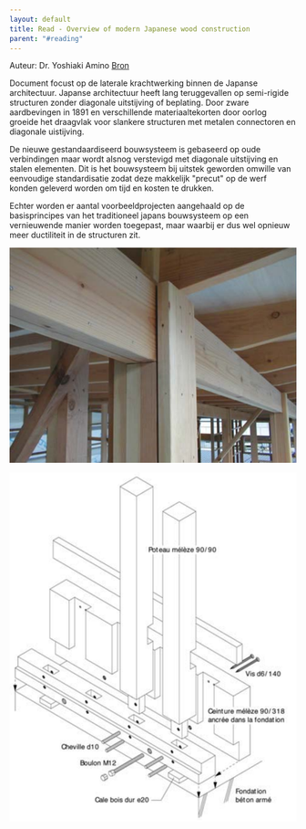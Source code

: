 ```yaml
---
layout: default
title: Read - Overview of modern Japanese wood construction
parent: "#reading"
---
```


Auteur: Dr. Yoshiaki Amino 
[Bron](https://events.forum-holzbau.com/pdf/an_overview-Yoshiaki.pdf)

Document focust op de laterale krachtwerking binnen de Japanse architectuur. Japanse architectuur heeft lang teruggevallen op semi-rigide structuren zonder diagonale uitstijving of beplating. Door zware aardbevingen in 1891 en verschillende materiaaltekorten door oorlog groeide het draagvlak voor slankere structuren met metalen connectoren en diagonale uistijving.

De nieuwe gestandaardiseerd bouwsysteem is gebaseerd op oude verbindingen maar wordt alsnog verstevigd met diagonale uitstijving en stalen elementen. Dit is het bouwsysteem bij uitstek geworden omwille van eenvoudige standardisatie zodat deze makkelijk "precut" op de werf konden geleverd worden om tijd en kosten te drukken.

Echter worden er aantal voorbeeldprojecten aangehaald op de basisprincipes van het traditioneel japans bouwsysteem op een vernieuwende manier worden toegepast, maar waarbij er dus wel opnieuw meer ductiliteit in de structuren zit.

![Nailed planks](https://raw.githubusercontent.com/SimonBoury/rondomhout/refs/heads/master/assets/images/Nailed%20planks%20example%201.png)

![Base stiffening](https://raw.githubusercontent.com/SimonBoury/rondomhout/refs/heads/master/assets/images/Stiffening%20example%20at%20the%20base.png)

